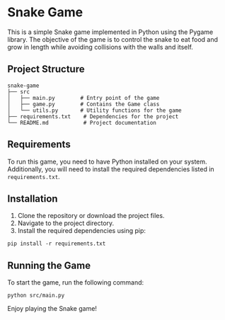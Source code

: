 # Snake Game

This is a simple Snake game implemented in Python using the Pygame library. The objective of the game is to control the snake to eat food and grow in length while avoiding collisions with the walls and itself.

## Project Structure

```
snake-game
├── src
│   ├── main.py        # Entry point of the game
│   ├── game.py        # Contains the Game class
│   └── utils.py       # Utility functions for the game
├── requirements.txt    # Dependencies for the project
└── README.md           # Project documentation
```

## Requirements

To run this game, you need to have Python installed on your system. Additionally, you will need to install the required dependencies listed in `requirements.txt`.

## Installation

1. Clone the repository or download the project files.
2. Navigate to the project directory.
3. Install the required dependencies using pip:

```
pip install -r requirements.txt
```

## Running the Game

To start the game, run the following command:

```
python src/main.py
```

Enjoy playing the Snake game!